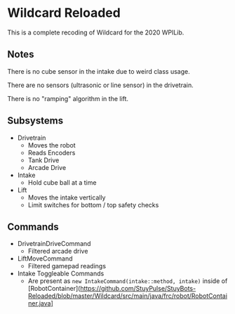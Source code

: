 # Wildcard Reloaded

This is a complete recoding of Wildcard for the 2020 WPILib.

## Notes

There is no cube sensor in the intake due to weird class usage.

There are no sensors (ultrasonic or line sensor) in the drivetrain.

There is no "ramping" algorithm in the lift.

## Subsystems

* Drivetrain
  * Moves the robot
  * Reads Encoders
  * Tank Drive
  * Arcade Drive
* Intake
  * Hold cube ball at a time
* Lift
  * Moves the intake vertically
  * Limit switches for bottom / top safety checks

## Commands

* DrivetrainDriveCommand
  * Filtered arcade drive
* LiftMoveCommand
  * Filtered gamepad readings
* Intake Toggleable Commands
  * Are present as `new IntakeCommand(intake::method, intake)` inside of [RobotContainer](https://github.com/StuyPulse/StuyBots-Reloaded/blob/master/Wildcard/src/main/java/frc/robot/RobotContainer.java]